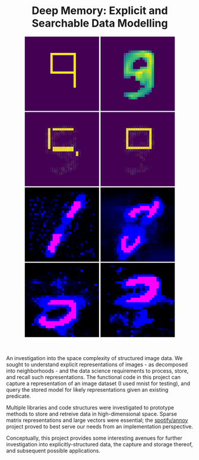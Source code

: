 <h1 align="center" style="margin-top: 0px;">Deep Memory: Explicit and Searchable Data Modelling</h1>

<div id="img0" align="center">
    <img src="doc/images/seed_nine.png" height="200" >
    <img src="doc/images/htmp_nine.png" height="200" >
    <img src="doc/images/ambiguous_5.png" height="200" >
    <img src="doc/images/def_not_5.png" height="200" >
</div>
<div id="img1" align="center">
    <img src="doc/images/weight_1.png" height="200" >
    <img src="doc/images/missing_middle_8.png" height="200" >
    <img src="doc/images/3bottom.png" height="200" >
    <img src="doc/images/top3.png" height="200" >
</div>

&emsp;

An investigation into the space complexity of structured image data. We sought to understand explicit representations of images - as decomposed into neighborhoods - and the data science requirements to process, store, and recall such representations. The functional code in this project can capture a representation of an image dataset (I used mnist for testing), and query the stored model for likely representations given an existing predicate.

Multiple libraries and code structures were investigated to prototype methods to store and retreive data in high-dimensional space. Sparse matrix representations and large vectors were essential; the [spotify/annoy](https://github.com/spotify/annoy) project proved to best serve our needs from an implementation perspective. 

Conceptually, this project provides some interesting avenues for further investigation into explicitly-structured data, the capture and storage thereof, and subsequent possible applications. 

